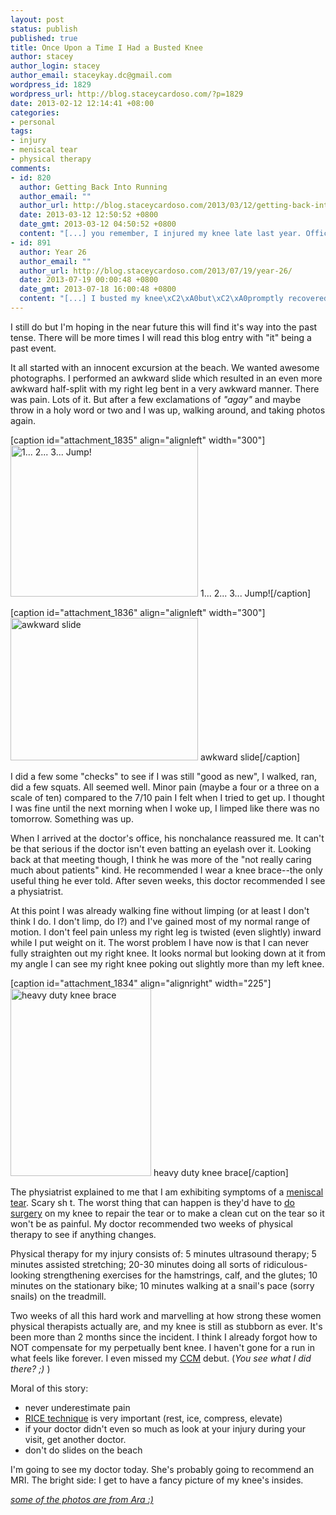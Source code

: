 ```yaml
--- 
layout: post
status: publish
published: true
title: Once Upon a Time I Had a Busted Knee
author: stacey
author_login: stacey
author_email: staceykay.dc@gmail.com
wordpress_id: 1829
wordpress_url: http://blog.staceycardoso.com/?p=1829
date: 2013-02-12 12:14:41 +08:00
categories: 
- personal
tags: 
- injury
- meniscal tear
- physical therapy
comments: 
- id: 820
  author: Getting Back Into Running
  author_email: ""
  author_url: http://blog.staceycardoso.com/2013/03/12/getting-back-into-running/
  date: 2013-03-12 12:50:52 +0800
  date_gmt: 2013-03-12 04:50:52 +0800
  content: "[...] you remember, I injured my knee late last year. Official diagnosis after my MRI: Grade II Partial MCL [...]"
- id: 891
  author: Year 26
  author_email: ""
  author_url: http://blog.staceycardoso.com/2013/07/19/year-26/
  date: 2013-07-19 00:00:48 +0800
  date_gmt: 2013-07-18 16:00:48 +0800
  content: "[...] I busted my knee\xC2\xA0but\xC2\xA0promptly recovered. This has set me back 1 year behind my target of finishing my first ultramarathon. On that topic, I bought a Garmin which is a big commitment. [...]"
---
```

I still do but I'm hoping in the near future this will find it's way into the past tense. There will be more times I will read this blog entry with "it" being a past event.

It all started with an innocent excursion at the beach. We wanted awesome photographs. I performed an awkward slide which resulted in an even more awkward half-split with my right leg bent in a very awkward manner. There was pain. Lots of it. But after a few exclamations of <em>"agay"</em> and maybe throw in a holy word or two and I was up, walking around, and taking photos again.

[caption id="attachment_1835" align="alignleft" width="300"]<a href="http://blog.staceycardoso.com/wp-content/uploads/2013/02/jump.jpg"><img class="size-medium wp-image-1835 " title="1... 2... 3... Jump!" src="http://blog.staceycardoso.com/wp-content/uploads/2013/02/jump-300x242.jpg" alt="1... 2... 3... Jump!" width="300" height="242" /></a> 1... 2... 3... Jump![/caption]

[caption id="attachment_1836" align="alignleft" width="300"]<a href="http://blog.staceycardoso.com/wp-content/uploads/2013/02/slide.jpg"><img class=" wp-image-1836 " title="awkward slide" src="http://blog.staceycardoso.com/wp-content/uploads/2013/02/slide-300x228.jpg" alt="awkward slide" width="300" height="228" /></a> awkward slide[/caption]

I did a few some "checks" to see if I was still "good as new", I walked, ran, did a few squats. All seemed well. Minor pain (maybe a four or a three on a scale of ten) compared to the 7/10 pain I felt when I tried to get up. I thought I was fine until the next morning when I woke up, I limped like there was no tomorrow. Something was up.

When I arrived at the doctor's office, his nonchalance reassured me. It can't be that serious if the doctor isn't even batting an eyelash over it. Looking back at that meeting though, I think he was more of the "not really caring much about patients" kind. He recommended I wear a knee brace--the only useful thing he ever told. After seven weeks, this doctor recommended I see a physiatrist.

At this point I was already walking fine without limping (or at least I don't think I do. I don't limp, do I?) and I've gained most of my normal range of motion. I don't feel pain unless my right leg is twisted (even slightly) inward while I put weight on it. The worst problem I have now is that I can never fully straighten out my right knee. It looks normal but looking down at it from my angle I can see my right knee poking out slightly more than my left knee.

[caption id="attachment_1834" align="alignright" width="225"]<a href="http://blog.staceycardoso.com/wp-content/uploads/2013/02/2013-01-12-01.32.50.jpg"><img class=" wp-image-1834 " title="heavy duty knee brace" src="http://blog.staceycardoso.com/wp-content/uploads/2013/02/2013-01-12-01.32.50-e1360640920956-225x300.jpg" alt="heavy duty knee brace" width="225" height="300" /></a> heavy duty knee brace[/caption]

The physiatrist explained to me that I am exhibiting symptoms of a <a href="http://orthoinfo.aaos.org/topic.cfm?topic=a00358" target="_blank">meniscal tear</a>. Scary sh t. The worst thing that can happen is they'd have to <a href="http://www.youtube.com/watch?v=gZ0CtzoBBl8" target="_blank">do surgery</a> on my knee to repair the tear or to make a clean cut on the tear so it won't be as painful. My doctor recommended two weeks of physical therapy to see if anything changes.

Physical therapy for my injury consists of: 5 minutes ultrasound therapy; 5 minutes assisted stretching; 20-30 minutes doing all sorts of ridiculous-looking strengthening exercises for the hamstrings, calf, and the glutes; 10 minutes on the stationary bike; 10 minutes walking at a snail's pace (sorry snails) on the treadmill.

Two weeks of all this hard work and marvelling at how strong these women physical therapists actually are, and my knee is still as stubborn as ever. It's been more than 2 months since the incident. I think I already forgot how to NOT compensate for my perpetually bent knee. I haven't gone for a run in what feels like forever. I even missed my <a href="http://aktib.ph/events/21-cebu-city-marathon-2013" target="_blank">CCM</a> debut. (<em>You see what I did there? ;)</em> )

Moral of this story:
<ul>
	<li>never underestimate pain</li>
	<li><a href="http://en.wikipedia.org/wiki/RICE_(medicine)" target="_blank">RICE technique</a> is very important (rest, ice, compress, elevate)</li>
	<li>if your doctor didn't even so much as look at your injury during your visit, get another doctor.</li>
	<li>don't do slides on the beach</li>
</ul>
I'm going to see my doctor today. She's probably going to recommend an MRI. The bright side: I get to have a fancy picture of my knee's insides.

<a href="https://www.facebook.com/omgitsaRa" target="_blank"><em>some of the photos are from Ara :)</em></a>
